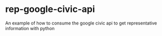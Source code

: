 rep-google-civic-api
====================

An example of how to consume the google civic api to get representative information with python
